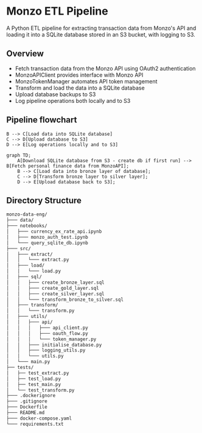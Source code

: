 # Monzo ETL Pipeline

A Python ETL pipeline for extracting transaction data from Monzo's API and loading it into a SQLite database stored in an S3 bucket, with logging to S3.

## Overview

- Fetch transaction data from the Monzo API using OAuth2 authentication
- MonzoAPIClient provides interface with Monzo API
- MonzoTokenManager automates API token management 
- Transform and load the data into a SQLite database
- Upload database backups to S3
- Log pipeline operations both locally and to S3

## Pipeline flowchart

    B --> C[Load data into SQLite database]
    C --> D[Upload database to S3]
    D --> E[Log operations locally and to S3]

```mermaid
graph TD;
    A[Download SQLite database from S3 - create db if first run] --> B[Fetch personal finance data from MonzoAPI];
    B --> C[Load data into bronze layer of database];
    C --> D[Transform bronze layer to silver layer];
    D --> E[Upload database back to S3];
```

## Directory Structure
```bash
monzo-data-eng/ 
├─── data/
├─── notebooks/
│   ├─── currency_ex_rate_api.ipynb
│   ├─── monzo_auth_test.ipynb
│   └─── query_sqlite_db.ipynb
├─── src/
│   ├─── extract/
│   │   └─── extract.py
│   ├─── load/
│   │   └─── load.py
│   ├─── sql/
│   │   ├─── create_bronze_layer.sql
│   │   ├─── create_gold_layer.sql
│   │   ├─── create_silver_layer.sql
│   │   └─── transform_bronze_to_silver.sql
│   ├─── transform/
│   │   └─── transform.py
│   ├─── utils/
│   │   ├─── api/
│   │   │   ├─── api_client.py
│   │   │   ├─── oauth_flow.py
│   │   │   └─── token_manager.py
│   │   ├─── initialise_database.py
│   │   ├─── logging_utils.py
│   │   └─── utils.py        
│   └─── main.py
├── tests/
│   ├── test_extract.py
│   ├── test_load.py
│   ├── test_main.py
│   └── test_transform.py
├─── .dockerignore
├─── .gitignore
├─── Dockerfile
├─── README.md
├─── docker-compose.yaml
└─── requirements.txt
```